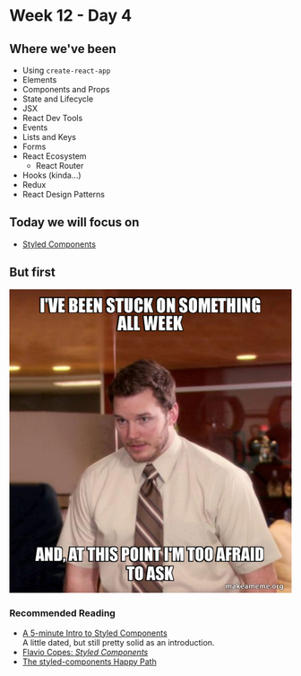 # Week 12 - Day 4

## Where we've been

* Using `create-react-app`
* Elements
* Components and Props
* State and Lifecycle
* JSX
* React Dev Tools
* Events
* Lists and Keys
* Forms
* React Ecosystem
  * React Router
* Hooks (kinda...)
* Redux
* React Design Patterns

## Today we will focus on

* [Styled Components](https://styled-components.com/docs/basics)

## But first

![Too afraid to ask](./img/ive-been-stuck.jpg)

### Recommended Reading

* [A 5-minute Intro to Styled Components](https://www.freecodecamp.org/news/a-5-minute-intro-to-styled-components-41f40eb7cd55/)<br/>A little dated, but still pretty solid as an introduction.
* [Flavio Copes: _Styled Components_](https://flaviocopes.com/styled-components/)
* [The styled-components Happy Path](https://www.joshwcomeau.com/css/styled-components/)